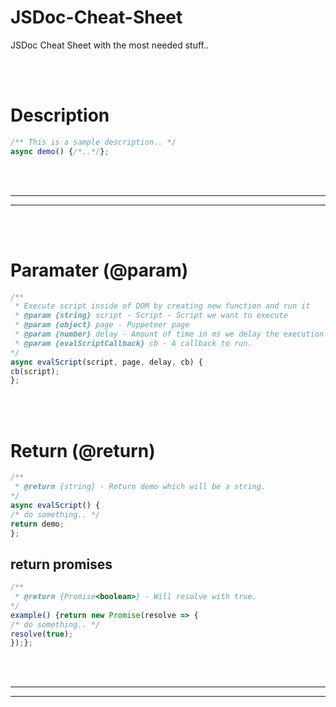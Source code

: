 # JSDoc-Cheat-Sheet
JSDoc Cheat Sheet with the most needed stuff..

<br><br>

# Description
```javascript
/** This is a sample description.. */
async demo() {/*..*/};
```


<br><br>
 _____________________________________________________
 _____________________________________________________
<br><br>


# Paramater (@param)
```javascript
/**
 * Execute script inside of DOM by creating new function and run it
 * @param {string} script - Script - Script we want to execute
 * @param {object} page - Puppeteer page
 * @param {number} delay - Amount of time in ms we delay the execution
 * @param {evalScriptCallback} cb - A callback to run.
*/
async evalScript(script, page, delay, cb) {
cb(script);
};
```

<br><br>


# Return (@return)
```javascript
/**
 * @return {string} - Return demo which will be a string.
*/
async evalScript() {
/* do something.. */
return demo;
};
```

## return promises
```javascript
/**
 * @return {Promise<boolean>} - Will resolve with true.
*/
example() {return new Promise(resolve => {
/* do something.. */
resolve(true);
});};
```


<br><br>
 _____________________________________________________
 _____________________________________________________
<br><br>
